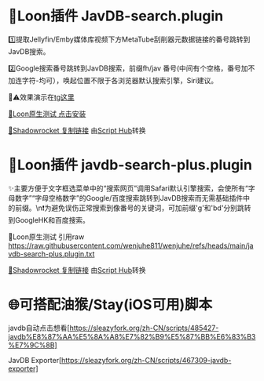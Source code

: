 # 🎈Loon插件 JavDB-search.plugin

1️⃣提取Jellyfin/Emby媒体库视频下方MetaTube刮削器元数据链接的番号跳转到JavDB搜索。

2️⃣Google搜索番号跳转到JavDB搜索，前缀fh/jav 番号(中间有个空格，番号加不加连字符-均可），唤起位置不限于各浏览器默认搜索引擎，Siri建议。

🔞⚠️效果演示在[tg这里](https://t.me/Pleasure_list1/1038)    

[🎈Loon原生测试 点击安装](https://www.nsloon.com/openloon/import?plugin=https://raw.githubusercontent.com/wenjuhe811/wenjuhe/refs/heads/main/javdb-search-plus.plugin.txt)

[🚀Shadowrocket 复制链接](http://script.hub/file/_start_/https://raw.githubusercontent.com/wenjuhe811/wenjuhe/refs/heads/main/javdb-search.plugin.txt/_end_/javdb-search.sgmodule?type=loon-plugin&target=shadowrocket-module&del=true&jqEnabled=true)
由[Script Hub](https://scripthub.vercel.app/)转换    

# 🎈Loon插件 javdb-search-plus.plugin
✨主要方便于文字框选菜单中的“搜索网页”调用Safari默认引擎搜索，会使所有“字母数字”“字母空格数字”的Google/百度搜索跳转到JavDB搜索而无需基础插件中的前缀。\n❗为避免误伤正常搜索到像番号的关键词，可加前缀'g'和'bd'分别跳转到GoogleHK和百度搜索。

🎈Loon原生测试 引用raw 
https://raw.githubusercontent.com/wenjuhe811/wenjuhe/refs/heads/main/javdb-search-plus.plugin.txt

[🚀Shadowrocket 复制链接](http://script.hub/file/_start_/https://raw.githubusercontent.com/wenjuhe811/wenjuhe/refs/heads/main/javdb-search-plus.plugin.txt/_end_/javdb-search-plus.sgmodule?type=loon-plugin&target=shadowrocket-module&del=true&jqEnabled=true)
由[Script Hub](https://scripthub.vercel.app/)转换

# 🌐可搭配油猴/Stay(iOS可用)脚本

javdb自动点击想看[https://sleazyfork.org/zh-CN/scripts/485427-javdb%E8%87%AA%E5%8A%A8%E7%82%B9%E5%87%BB%E6%83%B3%E7%9C%8B]

JavDB Exporter[https://sleazyfork.org/zh-CN/scripts/467309-javdb-exporter]
